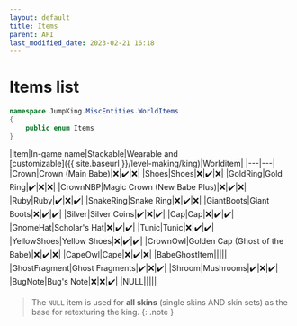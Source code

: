 ```yaml
---
layout: default
title: Items
parent: API
last_modified_date: 2023-02-21 16:18
---
```


# Items list

```cs
namespace JumpKing.MiscEntities.WorldItems
{
    public enum Items
}
```

|Item|In-game name|Stackable|Wearable and<br>[customizable]({{ site.baseurl }}/level-making/king)|Worlditem|
|---|---|
|Crown|Crown (Main Babe)|❌|✔️|❌|
|Shoes|Shoes|❌|✔️|❌|
|GoldRing|Gold Ring|✔️|❌|❌|
|CrownNBP|Magic Crown (New Babe Plus)|❌|✔️|❌|
|Ruby|Ruby|✔️|❌|✔️|
|SnakeRing|Snake Ring|❌|✔️|❌|
|GiantBoots|Giant Boots|❌|✔️|✔️|
|Silver|Silver Coins|✔️|❌|✔️|
|Cap|Cap|❌|✔️|✔️|
|GnomeHat|Scholar's Hat|❌|✔️|✔️|
|Tunic|Tunic|❌|✔️|✔️|
|YellowShoes|Yellow Shoes|❌|✔️|✔️|
|CrownOwl|Golden Cap (Ghost of the Babe)|❌|✔️|❌|
|CapeOwl|Cape|❌|✔️|❌|
|BabeGhostItem|||||
|GhostFragment|Ghost Fragments|✔️|❌|✔️|
|Shroom|Mushrooms|✔️|❌|✔️|
|BugNote|Bug's Note|❌|❌|✔️|
|NULL|||||

> The `NULL` item is used for **all skins** (single skins AND skin sets) as the base for retexturing the king.
{: .note }